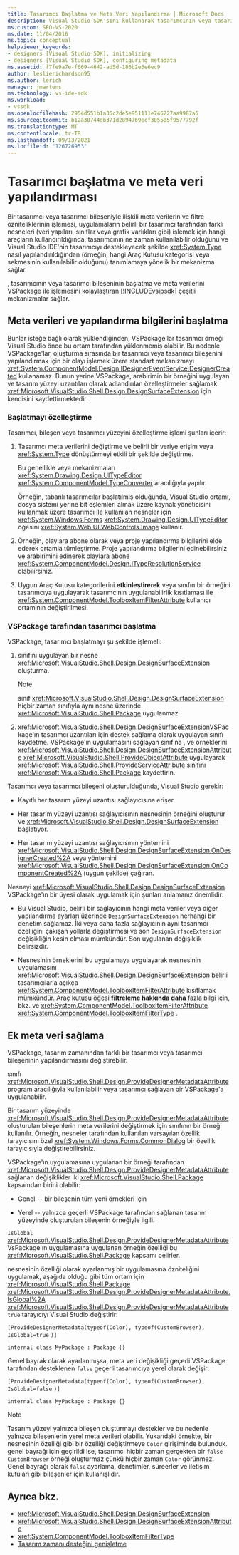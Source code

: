 ```yaml
---
title: Tasarımcı Başlatma ve Meta Veri Yapılandırma | Microsoft Docs
description: Visual Studio SDK'sını kullanarak tasarımcının veya tasarımcı bileşeninin başlatma ve meta verilerini VSPackage ile denetlemeyi nasıl kolaylaştırıyor?
ms.custom: SEO-VS-2020
ms.date: 11/04/2016
ms.topic: conceptual
helpviewer_keywords:
- designers [Visual Studio SDK], initializing
- designers [Visual Studio SDK], configuring metadata
ms.assetid: f7fe9a7e-f669-4642-ad5d-186b2e6e6ec9
author: leslierichardson95
ms.author: lerich
manager: jmartens
ms.technology: vs-ide-sdk
ms.workload:
- vssdk
ms.openlocfilehash: 2954d551b1a35c2de5e951111e746227aa9987a5
ms.sourcegitcommit: b12a38744db371d2894769ecf305585f9577792f
ms.translationtype: MT
ms.contentlocale: tr-TR
ms.lasthandoff: 09/13/2021
ms.locfileid: "126726953"
---
```

# <a name="designer-initialization-and-metadata-configuration"></a>Tasarımcı başlatma ve meta veri yapılandırması

Bir tasarımcı veya tasarımcı bileşeniyle ilişkili meta verilerin ve filtre özniteliklerinin işlemesi, uygulamaların belirli bir tasarımcı tarafından farklı nesneleri (veri yapıları, sınıflar veya grafik varlıkları gibi) işlemek için hangi araçların kullandırıldığında, tasarımcının ne zaman kullanılabilir olduğunu ve Visual Studio IDE'nin tasarımcıyı destekleyecek şekilde <xref:System.Type> nasıl yapılandırıldığından (örneğin, hangi Araç Kutusu kategorisi veya sekmesinin kullanılabilir olduğunu) tanımlamaya yönelik bir mekanizma sağlar. 

, tasarımcının veya tasarımcı bileşeninin başlatma ve meta verilerini VSPackage ile işlemesini kolaylaştıran [!INCLUDE[vsipsdk](../extensibility/includes/vsipsdk_md.md)] çeşitli mekanizmalar sağlar.

## <a name="initialize-metadata-and-configuration-information"></a>Meta verileri ve yapılandırma bilgilerini başlatma
 Bunlar isteğe bağlı olarak yüklendiğinden, VSPackage'lar tasarımcı örneği Visual Studio önce bu ortam tarafından yüklenmemiş olabilir. Bu nedenle VSPackage'lar, oluşturma sırasında bir tasarımcı veya tasarımcı bileşenini yapılandırmak için bir olayı işlemek üzere standart mekanizmayı <xref:System.ComponentModel.Design.IDesignerEventService.DesignerCreated> kullanamaz. Bunun yerine VSPackage, arabirimin bir örneğini uygulayan ve tasarım yüzeyi uzantıları olarak adlandırılan özelleştirmeler sağlamak <xref:Microsoft.VisualStudio.Shell.Design.DesignSurfaceExtension> için kendisini kaydettirmektedir.

### <a name="customize-initialization"></a>Başlatmayı özelleştirme

Tasarımcı, bileşen veya tasarımcı yüzeyini özelleştirme işlemi şunları içerir:

1. Tasarımcı meta verilerini değiştirme ve belirli bir veriye erişim veya <xref:System.Type> dönüştürmeyi etkili bir şekilde değiştirme.

    Bu genellikle veya mekanizmaları <xref:System.Drawing.Design.UITypeEditor> <xref:System.ComponentModel.TypeConverter> aracılığıyla yapılır.

    Örneğin, tabanlı tasarımcılar başlatılmış olduğunda, Visual Studio ortamı, dosya sistemi yerine bit eşlemleri almak üzere kaynak yöneticisini kullanmak üzere tasarımcı ile kullanılan nesneler için <xref:System.Windows.Forms> <xref:System.Drawing.Design.UITypeEditor> öğesini <xref:System.Web.UI.WebControls.Image> kullanır.

2. Örneğin, olaylara abone olarak veya proje yapılandırma bilgilerini elde ederek ortamla tümleştirme. Proje yapılandırma bilgilerini edinebilirsiniz ve arabirimini edinerek olaylara abone <xref:System.ComponentModel.Design.ITypeResolutionService> olabilirsiniz.

3. Uygun Araç Kutusu kategorilerini **etkinleştirerek** veya sınıfın bir örneğini tasarımcıya uygulayarak tasarımcının uygulanabilirlik kısıtlaması ile <xref:System.ComponentModel.ToolboxItemFilterAttribute> kullanıcı ortamının değiştirilmesi.

### <a name="designer-initialization-by-a-vspackage"></a>VSPackage tarafından tasarımcı başlatma

VSPackage, tasarımcı başlatmayı şu şekilde işlemeli:

1. sınıfını uygulayan bir nesne <xref:Microsoft.VisualStudio.Shell.Design.DesignSurfaceExtension> oluşturma.

   > [!NOTE]
   > sınıf <xref:Microsoft.VisualStudio.Shell.Design.DesignSurfaceExtension> hiçbir zaman sınıfıyla aynı nesne üzerinde <xref:Microsoft.VisualStudio.Shell.Package> uygulanmaz.

2. <xref:Microsoft.VisualStudio.Shell.Design.DesignSurfaceExtension>VSPackage'ın tasarımcı uzantıları için destek sağlama olarak uygulayan sınıfı kaydetme. VSPackage'ın uygulamasını sağlayan sınıfına , ve örneklerini  <xref:Microsoft.VisualStudio.Shell.Design.DesignSurfaceExtensionAttribute> <xref:Microsoft.VisualStudio.Shell.ProvideObjectAttribute> uygulayarak <xref:Microsoft.VisualStudio.Shell.ProvideServiceAttribute> sınıfını <xref:Microsoft.VisualStudio.Shell.Package> kaydettirin.

Tasarımcı veya tasarımcı bileşeni oluşturulduğunda, Visual Studio gerekir:

- Kayıtlı her tasarım yüzeyi uzantısı sağlayıcısına erişer.

- Her tasarım yüzeyi uzantısı sağlayıcısının nesnesinin örneğini oluşturur ve <xref:Microsoft.VisualStudio.Shell.Design.DesignSurfaceExtension> başlatıyor.

- Her tasarım yüzeyi uzantısı sağlayıcısının yöntemini <xref:Microsoft.VisualStudio.Shell.Design.DesignSurfaceExtension.OnDesignerCreated%2A> veya yöntemini <xref:Microsoft.VisualStudio.Shell.Design.DesignSurfaceExtension.OnComponentCreated%2A> (uygun şekilde) çağıran.

Nesneyi <xref:Microsoft.VisualStudio.Shell.Design.DesignSurfaceExtension> VSPackage'ın bir üyesi olarak uygulamak için şunları anlamanız önemlidir:

- Bu Visual Studio, belirli bir sağlayıcının hangi meta veriler veya diğer yapılandırma ayarları üzerinde `DesignSurfaceExtension` herhangi bir denetim sağlamaz. İki veya daha fazla sağlayıcının aynı tasarımcı özelliğini çakışan yollarla değiştirmesi ve son `DesignSurfaceExtension` değişikliğin kesin olması mümkündür. Son uygulanan değişiklik belirsizdir.

- Nesnesinin örneklerini bu uygulamaya uygulayarak nesnesinin uygulamasını <xref:Microsoft.VisualStudio.Shell.Design.DesignSurfaceExtension> belirli tasarımcılarla açıkça <xref:System.ComponentModel.ToolboxItemFilterAttribute> kısıtlamak mümkündür. Araç kutusu öğesi **filtreleme hakkında daha** fazla bilgi için, bkz. ve <xref:System.ComponentModel.ToolboxItemFilterAttribute> <xref:System.ComponentModel.ToolboxItemFilterType> .

## <a name="additional-metadata-provisioning"></a>Ek meta veri sağlama

VSPackage, tasarım zamanından farklı bir tasarımcı veya tasarımcı bileşeninin yapılandırmasını değiştirebilir.

sınıfı <xref:Microsoft.VisualStudio.Shell.Design.ProvideDesignerMetadataAttribute> program aracılığıyla kullanılabilir veya tasarımcı sağlayan bir VSPackage'a uygulanabilir.

Bir tasarım yüzeyinde <xref:Microsoft.VisualStudio.Shell.Design.ProvideDesignerMetadataAttribute> oluşturulan bileşenlerin meta verilerini değiştirmek için sınıfının bir örneği kullanılır. Örneğin, nesneler tarafından kullanılan varsayılan özellik tarayıcısını özel <xref:System.Windows.Forms.CommonDialog> bir özellik tarayıcısıyla değiştirebilirsiniz.

VSPackage'ın uygulamasına uygulanan bir örneği tarafından <xref:Microsoft.VisualStudio.Shell.Design.ProvideDesignerMetadataAttribute> sağlanan değişiklikler iki <xref:Microsoft.VisualStudio.Shell.Package> kapsamdan birini olabilir:

- Genel -- bir bileşenin tüm yeni örnekleri için

- Yerel -- yalnızca geçerli VSPackage tarafından sağlanan tasarım yüzeyinde oluşturulan bileşenin örneğiyle ilgili.

`IsGlobal` <xref:Microsoft.VisualStudio.Shell.Design.ProvideDesignerMetadataAttribute> VsPackage'ın uygulamasına uygulanan örneğin özelliği bu <xref:Microsoft.VisualStudio.Shell.Package> kapsamı belirler.

nesnesinin özelliği olarak ayarlanmış bir uygulamasına özniteliğini uygulamak, aşağıda olduğu gibi tüm ortam için <xref:Microsoft.VisualStudio.Shell.Package> <xref:Microsoft.VisualStudio.Shell.Design.ProvideDesignerMetadataAttribute.IsGlobal%2A> <xref:Microsoft.VisualStudio.Shell.Design.ProvideDesignerMetadataAttribute> `true` tarayıcıyı Visual Studio değiştirir:

`[ProvideDesignerMetadata(typeof(Color), typeof(CustomBrowser),`   `IsGlobal=true`  `)]`

`internal class MyPackage : Package {}`

Genel bayrak olarak ayarlanmışsa, meta veri değişikliği geçerli VSPackage tarafından desteklenen `false` geçerli tasarımcıya yerel olarak değişir:

`[ProvideDesignerMetadata(typeof(Color), typeof(CustomBrowser),`   `IsGlobal=false`  `)]`

`internal class MyPackage : Package {}`

> [!NOTE]
> Tasarım yüzeyi yalnızca bileşen oluşturmayı destekler ve bu nedenle yalnızca bileşenlerin yerel meta verileri olabilir. Yukarıdaki örnekte, bir nesnesinin özelliği gibi bir özelliği değiştirmeye `Color` girişiminde bulunduk. genel bayrağı için geçirildi ise, tasarımcı hiçbir zaman gerçekten bir `false` `CustomBrowser` örneği oluşturmaz çünkü hiçbir zaman `Color` görünmez. Genel bayrağı olarak `false` ayarlama, denetimler, süreerler ve iletişim kutuları gibi bileşenler için kullanışlıdır.

## <a name="see-also"></a>Ayrıca bkz.

- <xref:Microsoft.VisualStudio.Shell.Design.DesignSurfaceExtension>
- <xref:Microsoft.VisualStudio.Shell.Design.DesignSurfaceExtensionAttribute>
- <xref:System.ComponentModel.ToolboxItemFilterType>
- [Tasarım zamanı desteğini genişletme](/previous-versions/37899azc(v=vs.140))
